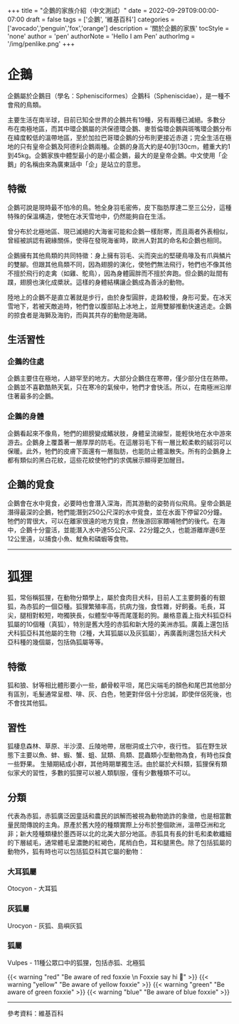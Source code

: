 +++
title = "企鵝的家族介紹（中文測試）"
date = 2022-09-29T09:00:00-07:00
draft = false
tags = ['企鵝', '維基百科']
categories = ['avocado','penguin','fox','orange']
description = '關於企鵝的家族'
tocStyle = 'none'
author = 'pen'
authorNote = 'Hello I am Pen'
authorImg = '/img/penlike.png'
+++

# 企鵝
企鵝屬於企鵝目（學名：Sphenisciformes）企鵝科（Spheniscidae），是一種不會飛的鳥類。

主要生活在南半球，目前已知全世界的企鵝共有19種，另有兩種已滅絕。多數分布在南極地區，而其中環企鵝屬的洪保德環企鵝、麥哲倫環企鵝與斑嘴環企鵝分布在緯度較低的溫帶地區，至於加拉巴哥環企鵝的分布則更接近赤道；完全生活在極地的只有皇帝企鵝及阿德利企鵝兩種。企鵝的身高大約是40到130cm，體重大約1到45kg。企鵝家族中體型最小的是小藍企鵝，最大的是皇帝企鵝。中文使用「企鵝」的名稱由來為廣東話中「企」是站立的意思。

## 特徵
企鵝可說是現時最不怕冷的鳥。牠全身羽毛密佈，皮下脂肪厚達二至三公分，這種特殊的保溫構造，使牠在冰天雪地中，仍然能夠自在生活。

曾分布於北極地區、現已滅絕的大海雀可能和企鵝一樣耐寒，而且兩者外表相似，曾經被誤認有親緣關係，使得在發現海雀時，歐洲人對其的命名和企鵝也相同。

企鵝擁有其他鳥類的共同特徵：身上擁有羽毛、尖而突出的堅硬鳥喙及有爪與鱗片的雙腳。但跟其他鳥類不同，因為翅膀的演化，使牠們無法飛行，牠們也不像其他不擅於飛行的走禽（如雞、鴕鳥），因為身體圓胖而不擅於奔跑。但企鵝的趾間有蹼，翅膀也演化成槳狀。這樣的身體結構讓企鵝成為善泳的動物。

陸地上的企鵝不是直立著就是步行，由於身型圓胖，走路較慢，身形可愛。在冰天雪地下，若被天敵追時，牠們會以腹部貼上冰地上，並用雙腳推動快速逃走。企鵝的掠食者是海獅及海豹，而與其共存的動物是海鷗。

## 生活習性
### 企鵝的住處
企鵝主要住在極地，人跡罕至的地方。大部分企鵝住在寒帶，僅少部分住在熱帶。企鵝並不喜歡酷熱天氣，只在寒冷的氣候中，牠們才會快活。所以，在南極洲沿岸住著最多的企鵝。

### 企鵝的身體
企鵝看起來不像鳥，牠們的翅膀變成鰭狀肢，身體呈流線型，能輕快地在水中游來游去。企鵝身上覆蓋著一層厚厚的防毛。在這層羽毛下有一層比較柔軟的絨羽可以保暖。此外，牠們的皮膚下面還有一層脂肪，也能防止體溫散失。所有的企鵝身上都有類似的黑白花紋，這些花紋使牠們的求偶展示顯得更加醒目。

## 企鵝的覓食
企鵝會在水中覓食，必要時也會潛入深海，而其游動的姿勢肖似飛鳥。皇帝企鵝是潛得最深的企鵝，牠們能潛到250公尺深的水中覓食，並在水面下停留20分鐘。牠們的胃很大，可以在離家很遠的地方覓食，然後游回家餵哺牠們的後代。在海中，企鵝十分靈活，並能潛入水中達55公尺深、22分鐘之久，也能游離岸邊6至12公里遠，以捕食小魚、魷魚和磷蝦等食物。

---

# 狐狸
狐，常俗稱狐狸，在動物分類學上，屬於食肉目犬科，目前人工主要飼養的有銀狐，為赤狐的一個亞種。狐狸繁殖率高，抗病力強，食性雜，好飼養。毛長，耳尖，腿相對較短，吻獨狹長，似體型中等而尾蓬鬆的狗。嚴格意義上指犬科狐亞科狐屬的10個種（真狐），特別是舊大陸的赤狐和新大陸的美洲赤狐。廣義上還包括犬科狐亞科其他屬的生物（2種，大耳狐屬以及灰狐屬），再廣義則還包括犬科犬亞科種的幾個屬，包括偽狐屬等等。

## 特徵
狐和狼、豺等相比體形要小一些，顱骨較平坦，尾巴尖端毛的顏色和尾巴其他部分有區別，毛髮通常呈橙、啡、灰、白色，牠更對伴侶十分忠誠，即使伴侶死後，也不會找其他狐。

## 習性
狐棲息森林、草原、半沙漠、丘陵地帶，居樹洞或土穴中，夜行性。 狐在野生狀態下主要以魚、蚌、蝦、蟹、蛆、鼠類、鳥類、昆蟲類小型動物為食，有時也採食一些野果。 生殖期結成小群，其他時期單獨生活。由於屬於犬科類，狐狸保有類似家犬的習性，多數的狐狸可以被人類馴服，僅有少數種類不可以。

## 分類
代表為赤狐，赤狐廣泛因童話和農民的誤解而被視為動物詭詐的象徵，也是相當數量民間傳說的主角。原產於舊大陸的種類實際上分布於整個歐洲，溫帶亞洲和北非；新大陸種類棲於墨西哥以北的北美大部分地區。赤狐具有長的針毛和柔軟纖細的下層絨毛，通常體毛呈濃艷的紅褐色，尾梢白色，耳和腿黑色。除了包括狐屬的動物外，狐有時也可以包括狐亞科其它屬的動物：

### 大耳狐屬
Otocyon - 大耳狐
### 灰狐屬
Urocyon - 灰狐、島嶼灰狐
### 狐屬 
Vulpes - 11種公眾口中的狐狸，包括赤狐、北極狐  

{{< warning "red" "Be aware of red foxxie \n Foxxie say hi 👋" >}}
{{< warning "yellow" "Be aware of yellow foxxie" >}}
{{< warning "green" "Be aware of green foxxie" >}}
{{< warning "blue" "Be aware of blue foxxie" >}}


---
參考資料：維基百科